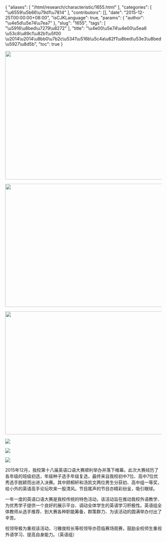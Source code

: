{
    "aliases": [
        "/html/research/characteristic/1655.html"
    ],
    "categories": [
        "\u6559\u5b66\u79d1\u7814"
    ],
    "contributors": [],
    "date": "2015-12-25T00:00:00+08:00",
    "isCJKLanguage": true,
    "params": {
        "author": "\u4e5d\u5e74\u7ea7"
    },
    "slug": "1655",
    "tags": [
        "\u5916\u8bed\u7279\u8272"
    ],
    "title": "\u4e00\u5e74\u4e00\u5ea6   \u53c8\u89c1\u82b1\u5f00  \u2014\u2014\u8bb0\u7b2c\u5341\u516b\u5c4a\u82f1\u8bed\u53e3\u8bed\u5927\u8d5b",
    "toc": true
}


<img
    src="https://cdn.tfls.online/mirror/full/6a0be70266549ea3a6dec35368f13ce175c08bbd.jpg"
    style="display:block;margin-left:auto;margin-right:auto;"
    decoding="async"
    fetchpriority="auto"
    loading="lazy"
    height="414"
    width="600"
/>





<img
    src="https://cdn.tfls.online/mirror/full/e5f9e9244b97437e755226550db4e834485a4d00.jpg"
    style="display:block;margin-left:auto;margin-right:auto;"
    decoding="async"
    fetchpriority="auto"
    loading="lazy"
    height="397"
    width="600"
/>





<img
    src="https://cdn.tfls.online/mirror/full/952d62846417fb0c71eb8ed3375969e6abb983db.jpg"
    style="display:block;margin-left:auto;margin-right:auto;"
    decoding="async"
    fetchpriority="auto"
    loading="lazy"
    height="397"
    width="600"
/>





<img
    src="http://www.tfls.cn/images/151225/7-151225101PLZ.jpg"
    style="display:block;margin-left:auto;margin-right:auto;"
    decoding="async"
    fetchpriority="auto"
    loading="lazy"
/>





<img
    src="http://www.tfls.cn/images/151225/7-151225101P6408.jpg"
    style="display:block;margin-left:auto;margin-right:auto;"
    decoding="async"
    fetchpriority="auto"
    loading="lazy"
/>





<img
    src="http://www.tfls.cn/images/151225/7-151225102201Z2.jpg"
    style="display:block;margin-left:auto;margin-right:auto;"
    decoding="async"
    fetchpriority="auto"
    loading="lazy"
/>




  





2015年12月，我校第十八届英语口语大赛顺利举办并落下帷幕。此次大赛经历了各年级的班级初选，年级种子选手年级复选，最终来自我校初中7位、高中7位优秀选手脱颖而出进入决赛。其中顾桐轩和汤凯文两位男生分获初、高中组一等奖，给小外的英语高手论坛吹来一股清风。节目尾声的节目亦精彩纷呈，吸引眼球。




一年一度的英语口语大赛是我校传统的特色活动，该活动旨在推动我校外语教学、为优秀学子提供一个良好的展示平台、调动全体学生的英语学习积极性。英语组全体教师从选手推荐、到大赛各种职能筹备，群策群力、为该活动的圆满举办付出了辛苦。




校领导极为重视该活动，刁雅俊校长等校领导亦莅临赛场观赛，鼓励全校师生重视外语学习、提高自身能力。（英语组）




 




  



